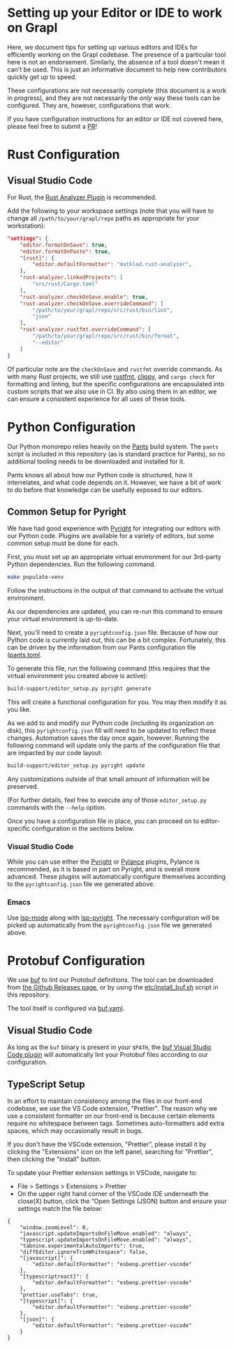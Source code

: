 Setting up your Editor or IDE to work on Grapl
==============================================

Here, we document tips for setting up various editors and IDEs for
efficiently working on the Grapl codebase. The presence of a
particular tool here is not an endorsement. Similarly, the absence of
a tool doesn't mean it can't be used. This is just an informative
document to help new contributors quickly get up to speed.

These configurations are not necessarily complete (this document is a
work in progress), and they are not necessarily the _only_ way these
tools can be configured. They are, however, configurations that work.

If you have configuration instructions for an editor or IDE not
covered here, please feel free to submit a
[PR](https://github.com/grapl-security/grapl/pulls)!

# Rust Configuration

## Visual Studio Code

For Rust, the [Rust Analyzer Plugin][ra_vsc] is recommended.

Add the following to your workspace settings (note that you will have
to change all `/path/to/your/grapl/repo` paths as appropriate for your
workstation):

``` json
"settings": {
    "editor.formatOnSave": true,
    "editor.formatOnPaste": true,
    "[rust]": {
        "editor.defaultFormatter": "matklad.rust-analyzer",
    },
    "rust-analyzer.linkedProjects": [
        "src/rust/Cargo.toml"
    ],
    "rust-analyzer.checkOnSave.enable": true,
    "rust-analyzer.checkOnSave.overrideCommand": [
        "/path/to/your/grapl/repo/src/rust/bin/lint",
        "json"
    ],
    "rust-analyzer.rustfmt.overrideCommand": [
        "/path/to/your/grapl/repo/src/rust/bin/format",
        "--editor"
    ]
}
```

Of particular note are the `checkOnSave` and `rustfmt` override
commands. As with many Rust projects, we still use [rustfmt][rustfmt],
[clippy][clippy], and `cargo check` for formatting and linting, but
the specific configurations are encapsulated into custom scripts that
we also use in CI. By also using them in an editor, we can ensure a
consistent experience for all uses of these tools.

# Python Configuration

Our Python monorepo relies heavily on the
[Pants](https://pantsbuild.org) build system. The `pants` script is
included in this repository (as is standard practice for Pants), so no
additional tooling needs to be downloaded and installed for it.

Pants knows all about how our Python code is structured, how it
interrelates, and what code depends on it. However, we have a bit of
work to do before that knowledge can be usefully exposed to our
editors.

## Common Setup for Pyright

We have had good experience with [Pyright][pyright] for integrating
our editors with our Python code. Plugins are available for a variety
of editors, but some common setup must be done for each.

First, you must set up an appropriate virtual environment for our
3rd-party Python dependencies. Run the following command.

```sh
make populate-venv
```
Follow the instructions in the output of that command to activate the
virtual environment.

As our dependencies are updated, you can re-run this command to ensure
your virtual environment is up-to-date.

Next, you'll need to create a `pyrightconfig.json` file. Because of
how our Python code is currently laid out, this can be a bit
complex. Fortunately, this can be driven by the information from our
Pants configuration file ([pants.toml](./pants.toml).

To generate this file, run the following command (this requires that
the virtual environment you created above is active):

```sh
build-support/editor_setup.py pyright generate
```
This will create a functional configuration for you. You may then modify it
as you like.

As we add to and modify our Python code (including its organization on
disk), this `pyrightconfig.json` fill will need to be updated to
reflect these changes. Automation saves the day once again,
however. Running the following command will update only the parts of
the configuration file that are impacted by our code layout:

```sh
build-support/editor_setup.py pyright update
```
Any customizations outside of that small amount of information will be
preserved.

(For further details, feel free to execute any of those
`editor_setup.py` commands with the `--help` option.

Once you have a configuration file in place, you can proceed on to
editor-specific configuration in the sections below.

### Visual Studio Code

While you can use either the [Pyright][pyright-vsc] or
[Pylance][pylance-vsc] plugins, Pylance is recommended, as it is based
in part on Pyright, and is overall more advanced. These plugins will
automatically configure themselves according to the
`pyrightconfig.json` file we generated above.

### Emacs

Use [lsp-mode][lsp-mode-emacs] along with
[lsp-pyright][lsp-pyright-emacs]. The necessary configuration will be
picked up automatically from the `pyrightconfig.json` file we
generated above.

# Protobuf Configuration

We use [buf][buf] to lint our Protobuf definitions. The tool can be
downloaded from [the Github Releases page][buf_release], or by using
the [etc/install_buf.sh](./etc/install_buf.sh) script in this
repository.

The tool itself is configured via [buf.yaml](./buf.yaml).

## Visual Studio Code

As long as the `buf` binary is present in your `$PATH`, the [buf Visual Studio
Code plugin][buf_vsc] will automatically lint your Protobuf files
according to our configuration.

[buf]: https://buf.build
[buf_release]: https://github.com/bufbuild/buf/releases
[buf_vsc]: https://marketplace.visualstudio.com/items?itemName=bufbuild.vscode-buf
[clippy]: https://github.com/rust-lang/rust-clippy
[lsp-mode-emacs]: https://github.com/emacs-lsp/lsp-mode
[lsp-pyright-emacs]: https://github.com/emacs-lsp/lsp-pyright
[pylance-vsc]: https://marketplace.visualstudio.com/items?itemName=ms-python.vscode-pylance
[pyright]: https://github.com/Microsoft/pyright
[pyright-vsc]: https://marketplace.visualstudio.com/items?itemName=ms-pyright.pyright
[ra_vsc]: https://marketplace.visualstudio.com/items?itemName=matklad.rust-analyzer
[rustfmt]: https://github.com/rust-lang/rustfmt
[vsc]: https://code.visualstudio.com/

## TypeScript Setup

In an effort to maintain consistency among the files in our front-end codebase, we use the VS Code extension, "Prettier". The reason why we use a consistent formatter on our front-end is because certain elements require no whitespace between tags. Sometimes auto-formatters add extra spaces, which may occasionally result in bugs. 

If you don't have the VSCode extension, "Prettier", please install it by clicking the "Extensions" icon on the left panel, searching for "Prettier", then clicking the "Install" button.

To update your Prettier extension settings in VSCode, navigate to:
- File > Settings > Extensions > Prettier
- On the upper right hand corner of the VSCode IDE underneath the close(X) button, click the “Open Settings (JSON) button and ensure your settings match the file below: 

```
{
    "window.zoomLevel": 0,
    "javascript.updateImportsOnFileMove.enabled": "always",
    "typescript.updateImportsOnFileMove.enabled": "always",
    "tabnine.experimentalAutoImports": true,
    "diffEditor.ignoreTrimWhitespace": false,
    "[javascript]": {
        "editor.defaultFormatter": "esbenp.prettier-vscode"
    },
    "[typescriptreact]": {
        "editor.defaultFormatter": "esbenp.prettier-vscode"
    },
    "prettier.useTabs": true,
    "[typescript]": {
        "editor.defaultFormatter": "esbenp.prettier-vscode"
    },
    "[json]": {
        "editor.defaultFormatter": "esbenp.prettier-vscode"
    }
}
```

